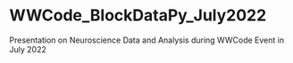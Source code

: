 # WWCode_BlockDataPy_July2022
Presentation on Neuroscience Data and Analysis during WWCode Event in July 2022
